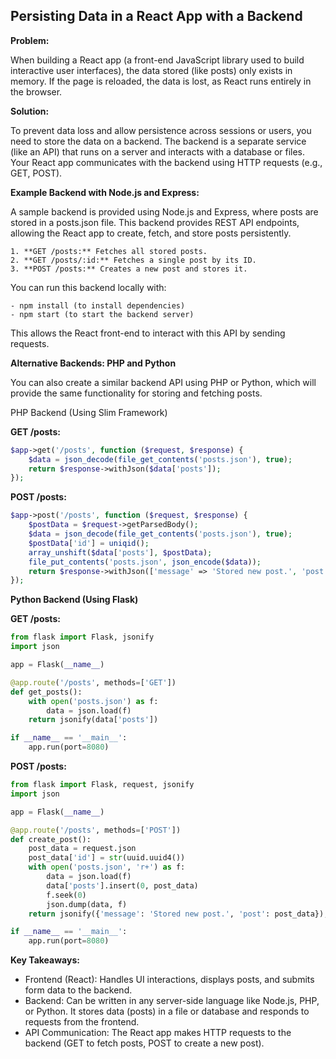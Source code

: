 ## Persisting Data in a React App with a Backend

**Problem:**

When building a React app (a front-end JavaScript library used to build interactive user interfaces), the data stored (like posts) only exists in memory. If the page is reloaded, the data is lost, as React runs entirely in the browser.

**Solution:**

To prevent data loss and allow persistence across sessions or users, you need to store the data on a backend. The backend is a separate service (like an API) that runs on a server and interacts with a database or files. Your React app communicates with the backend using HTTP requests (e.g., GET, POST).

**Example Backend with Node.js and Express:**

A sample backend is provided using Node.js and Express, where posts are stored in a posts.json file. This backend provides REST API endpoints, allowing the React app to create, fetch, and store posts persistently.

    1. **GET /posts:** Fetches all stored posts.
    2. **GET /posts/:id:** Fetches a single post by its ID.
    3. **POST /posts:** Creates a new post and stores it.

You can run this backend locally with:

    - npm install (to install dependencies)
    - npm start (to start the backend server)

This allows the React front-end to interact with this API by sending requests.

**Alternative Backends: PHP and Python**

You can also create a similar backend API using PHP or Python, which will provide the same functionality for storing and fetching posts.

PHP Backend (Using Slim Framework)

**GET /posts:**

```php
$app->get('/posts', function ($request, $response) {
    $data = json_decode(file_get_contents('posts.json'), true);
    return $response->withJson($data['posts']);
});
```

**POST /posts:**

```php
$app->post('/posts', function ($request, $response) {
    $postData = $request->getParsedBody();
    $data = json_decode(file_get_contents('posts.json'), true);
    $postData['id'] = uniqid();
    array_unshift($data['posts'], $postData);
    file_put_contents('posts.json', json_encode($data));
    return $response->withJson(['message' => 'Stored new post.', 'post' => $postData], 201);
});
```

**Python Backend (Using Flask)**

**GET /posts:**

```python
from flask import Flask, jsonify
import json

app = Flask(__name__)

@app.route('/posts', methods=['GET'])
def get_posts():
    with open('posts.json') as f:
        data = json.load(f)
    return jsonify(data['posts'])

if __name__ == '__main__':
    app.run(port=8080)
```
**POST /posts:**

```python
from flask import Flask, request, jsonify
import json

app = Flask(__name__)

@app.route('/posts', methods=['POST'])
def create_post():
    post_data = request.json
    post_data['id'] = str(uuid.uuid4())
    with open('posts.json', 'r+') as f:
        data = json.load(f)
        data['posts'].insert(0, post_data)
        f.seek(0)
        json.dump(data, f)
    return jsonify({'message': 'Stored new post.', 'post': post_data}), 201

if __name__ == '__main__':
    app.run(port=8080)
```

**Key Takeaways:**

- Frontend (React): Handles UI interactions, displays posts, and submits form data to the backend.
- Backend: Can be written in any server-side language like Node.js, PHP, or Python. It stores data (posts) in a file or database and responds to requests from the frontend.
- API Communication: The React app makes HTTP requests to the backend (GET to fetch posts, POST to create a new post).
